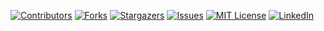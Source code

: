 <!--
***Thanks for checking out the Best - README - Template.If you have a suggestion
* **that would make this better, please fork the repo and create a pull request
* **or simply open an issue with the tag "enhancement".
* **Thanks again! Now go create something AMAZING! :D
* **
***
***
***To avoid retyping too much info.Do a search and replace for the following:
***X3ASS3xE, ASEMONCM3, @That0neguy3ly , email, ASE_WebApp_Scanner, Primitive web scanner than scans for XSS and SQLI in request parameters.
-->




<!--PROJECT SHIELDS-- >
<!--
***I'm using markdown "reference style" links for readability.
* **Reference links are enclosed in brackets[ ] instead of parentheses().
* **See the bottom of this document for the declaration of the reference variables
* ** for contributors - url, forks - url, etc.This is an optional, concise syntax you may use.
* **https://www.markdownguide.org/basic-syntax/#reference-style-links
-->
[![Contributors][contributors - shield]][contributors - url]
[![Forks][forks - shield]][forks - url]
[![Stargazers][stars - shield]][stars - url]
[![Issues][issues - shield]][issues - url]
[![MIT License][license - shield]][license - url]
[![LinkedIn][linkedin - shield]][linkedin - url]



<!--PROJECT LOGO-- >
<br/>
<p align = "center">

< a href = "https://github.com/X3ASS3xE/ASEMONCM3" >

  < img src = "images/logo.png" alt = "Logo" width = "80" height = "80" >

</ a >


< h3 align = "center" > ASE_WebApp_Scanner </ h3 >


< p align = "center" >
  Primitive web scanner than scans for XSS and SQLI in request parameters.
  < br />

  < a href = "https://github.com/X3ASS3xE/ASEMONCM3" >< strong > Explore the docs »</ strong ></ a >

  < br />

  < br />

  < a href = "https://github.com/X3ASS3xE/ASEMONCM3" > View Demo </ a >
    ·

  < a href = "https://github.com/X3ASS3xE/ASEMONCM3/issues" > Report Bug </ a >
    ·

  < a href = "https://github.com/X3ASS3xE/ASEMONCM3/issues" > Request Feature </ a >

</ p >
</ p >




< !--TABLE OF CONTENTS-- >
< details open = "open" >

< summary >< h2 style = "display: inline-block" > Table of Contents </ h2 ></ summary >

< ol >

  < li >

    < a href = "#about-the-project" > About The Project </ a >

    < ul >

      < li >< a href = "#built-with" > Built With </ a ></ li >

    </ ul >

  </ li >

  < li >

    < a href = "#getting-started" > Getting Started </ a >

    < ul >

      < li >< a href = "#prerequisites" > Prerequisites </ a ></ li >

      < li >< a href = "#installation" > Installation </ a ></ li >

    </ ul >

  </ li >

  < li >< a href = "#usage" > Usage </ a ></ li >

  < li >< a href = "#roadmap" > Roadmap </ a ></ li >

  < li >< a href = "#contributing" > Contributing </ a ></ li >

  < li >< a href = "#license" > License </ a ></ li >

  < li >< a href = "#contact" > Contact </ a ></ li >

  < li >< a href = "#acknowledgements" > Acknowledgements </ a ></ li >

</ ol >
</ details >




< !--ABOUT THE PROJECT-- >
## About The Project

[![Product Name Screen Shot][product - screenshot]](https://example.com)

Here's a blank template to get started:
* *To avoid retyping too much info.Do a search and replace with your text editor for the following:**
`X3ASS3xE`, `ASEMONCM3`, `@That0neguy3ly `, `email`, `ASE_WebApp_Scanner`, `Primitive web scanner than scans for XSS and SQLI in request parameters.`


### Built With

* []()
* []()
* []()



< !--GETTING STARTED-- >
## Getting Started

To get a local copy up and running follow these simple steps.

### Prerequisites

This is an example of how to list things you need to use the software and how to install them.
* npm
  ```sh

npm install npm@latest - g
  ```

### Installation

1.Clone the repo
   ```sh

 git clone https://github.com/X3ASS3xE/ASEMONCM3.git
   ```
2.Install NPM packages
   ```sh

 npm install
   ```




< !--USAGE EXAMPLES-- >
## Usage

Use this space to show useful examples of how a project can be used.Additional screenshots, code examples and demos work well in this space.You may also link to more resources.


_For more examples, please refer to the[Documentation](https://example.com)_




< !--ROADMAP-- >
## Roadmap

See the[open issues](https://github.com/X3ASS3xE/ASEMONCM3/issues) for a list of proposed features (and known issues).




< !--CONTRIBUTING-- >
## Contributing

Contributions are what make the open source community such an amazing place to be learn, inspire, and create.Any contributions you make are * *greatly appreciated * *.


1.Fork the Project
2.Create your Feature Branch(`git checkout - b feature / AmazingFeature`)
3.Commit your Changes(`git commit - m 'Add some AmazingFeature'`)
4.Push to the Branch(`git push origin feature / AmazingFeature`)
5.Open a Pull Request



< !--LICENSE-- >
## License

Distributed under the MIT License.See `LICENSE` for more information.




< !--CONTACT-- >
## Contact

Your Name - [@@That0neguy3ly ](https://twitter.com/@That0neguy3ly ) - email

Project Link: [https://github.com/X3ASS3xE/ASEMONCM3](https://github.com/X3ASS3xE/ASEMONCM3)




< !--ACKNOWLEDGEMENTS-- >
## Acknowledgements

* []()
* []()
* []()





< !--MARKDOWN LINKS & IMAGES-- >
< !--https://www.markdownguide.org/basic-syntax/#reference-style-links -->
[contributors - shield]: https://img.shields.io/github/contributors/X3ASS3xE/repo.svg?style=for-the-badge
[contributors - url]: https://github.com/X3ASS3xE/repo/graphs/contributors
[forks - shield]: https://img.shields.io/github/forks/X3ASS3xE/repo.svg?style=for-the-badge
[forks - url]: https://github.com/X3ASS3xE/repo/network/members
[stars - shield]: https://img.shields.io/github/stars/X3ASS3xE/repo.svg?style=for-the-badge
[stars - url]: https://github.com/X3ASS3xE/repo/stargazers
[issues - shield]: https://img.shields.io/github/issues/X3ASS3xE/repo.svg?style=for-the-badge
[issues - url]: https://github.com/X3ASS3xE/repo/issues
[license - shield]: https://img.shields.io/github/license/X3ASS3xE/repo.svg?style=for-the-badge
[license - url]: https://github.com/X3ASS3xE/repo/blob/master/LICENSE.txt
[linkedin - shield]: https://img.shields.io/badge/-LinkedIn-black.svg?style=for-the-badge&logo=linkedin&colorB=555
[linkedin - url]: https://linkedin.com/in/X3ASS3xE
